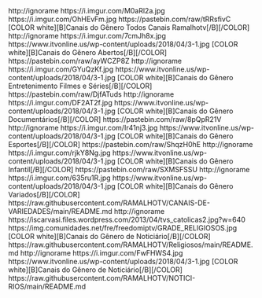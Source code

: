 
 
<?xml version="1.0" encoding="UTF-8" standalone="yes"?>

<item>
<title>>[B][COLOR lime]• [COLORyellow]Todos os Canais [/COLOR][/B]</title>
<link>http://ignorame</link>
<thumbnail>https://i.imgur.com/M0aRl2a.jpg</thumbnail>
<fanart>https://i.imgur.com/OhHEvFm.jpg</fanart>
<externallink>https://pastebin.com/raw/tRRsfivC</externallink>
<info>[COLOR white][B]Canais do Gênero Todos Canais  Ramalhotv[/B][/COLOR]</info>
</item>

<item>
<title>>[B][COLOR lime]• [COLORyellow]TV ABERTA[/COLOR][/B]</title>
<link>http://ignorame</link>
<thumbnail>https://i.imgur.com/7cmJh8x.jpg</thumbnail>
<fanart>https://www.itvonline.us/wp-content/uploads/2018/04/3-1.jpg</fanart>
<info>[COLOR white][B]Canais do Gênero Abertos[/B][/COLOR]</info>
<externallink>https://pastebin.com/raw/ayWCZP8Z </externallink>
</item>

<item>
<title>>[B][COLOR lime]• [COLORyellow]FILMES & SÉRIES[/COLOR][/B]</title>
<link>http://ignorame</link>
<thumbnail>https://i.imgur.com/GYuQzKf.jpg</thumbnail>
<fanart>https://www.itvonline.us/wp-content/uploads/2018/04/3-1.jpg</fanart>
<info>[COLOR white][B]Canais do Gênero Entretenimento Filmes e Séries[/B][/COLOR]</info>
<externallink>https://pastebin.com/raw/DjfATuds </externallink>
</item>


<item>
<title>>[B][COLOR lime]•[COLORyellow] DOCUMENTÁRIOS[/COLOR][/B]</title>
<link>http://ignorame</link>
<thumbnail>https://i.imgur.com/DF2AT2f.jpg</thumbnail>
<fanart>https://www.itvonline.us/wp-content/uploads/2018/04/3-1.jpg</fanart>
<info>[COLOR white][B]Canais do Gênero Documentários[/B][/COLOR]</info>
<externallink>https://pastebin.com/raw/8pQpR21V</externallink>
</item>

<item>
<title>>[B][COLOR lime]•[COLORyellow] ESPORTES[/COLOR][/B]</title>
<link>http://ignorame</link>
<thumbnail>https://i.imgur.com/Ir41nj3.jpg</thumbnail>
<fanart>https://www.itvonline.us/wp-content/uploads/2018/04/3-1.jpg</fanart>
<info>[COLOR white][B]Canais do Gênero Esportes[/B][/COLOR]</info>
<externallink>https://pastebin.com/raw/ShqzH0hE</externallink>
</item>

<item>
<title>>[B][COLOR lime]•[COLORyellow] KIDS[/COLOR][/B]</title>
<link>http://ignorame</link>
<thumbnail>https://i.imgur.com/rjkY8Ng.jpg</thumbnail>
<fanart>https://www.itvonline.us/wp-content/uploads/2018/04/3-1.jpg</fanart>
<info>[COLOR white][B]Canais do Gênero Infantil[/B][/COLOR]</info>
<externallink>https://pastebin.com/raw/SXMSFSSU</externallink>
</item>

<item>
<title>>[B][COLOR lime]•[COLORyellow] VARIEDADES[/COLOR][/B]</title>
<link>http://ignorame</link>
<thumbnail>https://i.imgur.com/635ru1R.jpg</thumbnail>
<fanart>https://www.itvonline.us/wp-content/uploads/2018/04/3-1.jpg</fanart>
<info>[COLOR white][B]Canais do Gênero Variados[/B][/COLOR]</info>
<externallink>https://raw.githubusercontent.com/RAMALHOTV/CANAIS-DE-VARIEDADES/main/README.md</externallink>
</item>

<item>
<title>>[B][COLOR lime]•[COLORyellow] Religiosos[/COLOR][/B]</title>
<link>http://ignorame</link>
<thumbnail>https://iscarvasi.files.wordpress.com/2013/04/tvs_catolicas2.jpg?w=640</thumbnail>
<fanart>https://img.comunidades.net/fre/freedomiptv/GRADE_RELIGIOSOS.jpg</fanart>
<info>[COLOR white][B]Canais do Gênero de Noticiário[/B][/COLOR]</info>
<externallink>https://raw.githubusercontent.com/RAMALHOTV/Religiosos/main/README.md</externallink>
</item>


<item>
<title>>[B][COLOR lime]•[COLORyellow] NOTICIÁRIOS[/COLOR][/B]</title>
<link>http://ignorame</link>
<thumbnail>https://i.imgur.com/FwFHWS4.jpg</thumbnail>
<fanart>https://www.itvonline.us/wp-content/uploads/2018/04/3-1.jpg</fanart>
<info>[COLOR white][B]Canais do Gênero de Noticiário[/B][/COLOR]</info>
<externallink>https://raw.githubusercontent.com/RAMALHOTV/NOTICI-RIOS/main/README.md</externallink>
</item>



